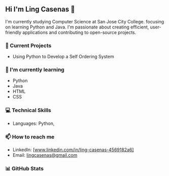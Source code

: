 ## Hi I'm Ling Casenas 👋

I'm currently studying Computer Science at San Jose City College.
focusing on learning Python and Java. 
I'm passionate about creating efficient, user-friendly 
applications and contributing to open-source projects.

### 🔭 Current Projects
- Using Python to Develop a Self Ordering System


### 🌱 I'm currently learning
- Python
- Java
- HTML
- CSS

### 💻 Technical Skills
- Languages: Python, 

### 📫 How to reach me
- LinkedIn: [www.linkedin.com/in/ling-casenas-4569182a6]
- Email: lingcasenas@gmail.com

 ### 📊 GitHub Stats
